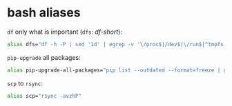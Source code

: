 # bash aliases

`df` only what is important (`dfs`: _df-short_):

```bash
alias dfs="df -h -P | sed '1d' | egrep -v '\/proc$|/dev$|\/run$|^tmpfs.*\/dev.*$|^tmpfs.*\/run.*$|^tmpfs.*\/sys.*$|^tmpfs.*\/var.*$|\/snap.*'"
```

`pip-upgrade` all packages:

```bash
alias pip-upgrade-all-packages="pip list --outdated --format=freeze | grep -v '^\-e' | cut -d = -f 1  | xargs -n1 pip install -U"
```

`scp` to `rsync`:

```bash
alias scp="rsync -avzhP"
```
